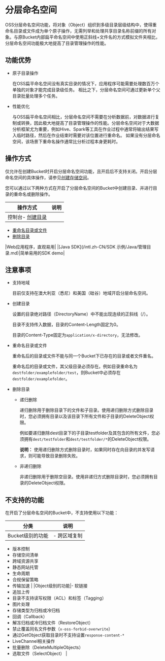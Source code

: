 # 分层命名空间

OSS分层命名空间功能，将对象（Object）组织到多级目录层级结构中，使得重命名目录或文件成为单个原子操作，无需列举和处理共享目录名称前缀的所有对象。与原Bucket内部扁平命名空间中使用正斜线+文件名的方式模拟文件夹相比，分层命名空间功能极大地提高了目录管理操作的性能。

## 功能优势

-   原子目录操作

    在OSS扁平命名空间没有真实目录的情况下，应用程序可能需要处理数百万个单独的对象才能完成目录级任务。 相比之下，分层命名空间可通过更新单个父目录批量处理多个任务。

-   性能优化

    与OSS扁平命名空间相比，分层命名空间不需要在分析数据前，对数据进行复制或转换，因此极大地提高了目录管理操作的性能。分层命名空间对于大数据分析框架尤为重要，例如Hive、Spark等工具在作业过程中通常将输出结果写入临时路径，然后在作业结束时需要对该位置进行重命名。 如果没有分层命名空间，该场景下重命名操作通常比分析过程本身更耗时。


## 操作方式

仅允许在创建Bucket时开启分层命名空间功能，且开启后不支持关闭。开启分层命名空间的具体操作，请参见[创建存储空间](/intl.zh-CN/控制台用户指南/存储空间管理/创建存储空间.md)。

您可以通过以下两种方式在开启了分层命名空间的Bucket中创建目录、并进行目录的重命名或删除操作。

|操作方式|说明|
|----|--|
|控制台-   [创建目录](/intl.zh-CN/控制台用户指南/上传、下载和管理文件/创建目录.md)
-   [重命名目录或文件](/intl.zh-CN/控制台用户指南/上传、下载和管理文件/重命名目录或文件.md)
-   [删除目录](/intl.zh-CN/控制台用户指南/上传、下载和管理文件/删除目录.md)

|Web应用程序，直观易用|
|[Java SDK](/intl.zh-CN/SDK 示例/Java/管理目录.md)|简单易用的SDK demo|

## 注意事项

-   支持地域

    目前仅支持在澳大利亚（悉尼）和美国（硅谷）地域开启分层命名空间。

-   创建目录

    设置的目录绝对路径（DirectoryName）中不能出现连续的正斜线（/）。

    目录不支持传入数据，目录的Content-Length固定为0。

    目录的Content-Type固定为`application/x-directory`，无法修改。

-   重命名目录或文件

    重命名后的目录或文件不能与同一个Bucket下已存在的目录或者文件重名。

    重命名后的目录或文件，其父级目录必须存在。例如目录重命名为`destfolder/examplefolder/test`，则Bucket中必须存在`destfolder/examplefolder`。

-   删除目录
    -   递归删除

        递归删除用于删除目录下的文件和子目录。使用递归删除方式删除目录时，您必须拥有目录以及该目录下所有文件和子目录的DeleteObject权限。

        例如要递归删除dest目录下的子目录testfolder及其包含的所有文件，您必须拥有`dest/testfolder`和`dest/testfolder/*`的DeleteObject权限。

        **说明：** 使用递归删除方式删除目录时，如果同时存在向目录的并发写请求，则可能导致目录删除失败。

    -   非递归删除

        非递归删除用于删除空目录。使用非递归方式删除目录时，您必须拥有目录的DeleteObject权限。


## 不支持的功能

在开启了分层命名空间的Bucket中，不支持使用以下功能：

|分类|说明|
|--|--|
|Bucket级别的功能|-   跨区域复制
-   版本控制
-   存储空间清单
-   跨域资源共享
-   静态网站托管
-   生命周期
-   合规保留策略
-   传输加速 |
|Object级别的功能|-   软链接
-   追加上传
-   目录不支持读写权限（ACL）和标签（Tagging）
-   图片处理
-   存储类型为归档或冷归档
-   回调（Callback）
-   解冻归档或冷归档文件（RestoreObject）
-   禁止覆盖同名文件参数（`x-oss-forbid-overwrite`）
-   通过GetObject获取目录时不支持设置`response-content-*`
-   LiveChannel相关操作
-   批量删除（DeleteMultipleObjects）
-   选取文件（SelectObject） |

